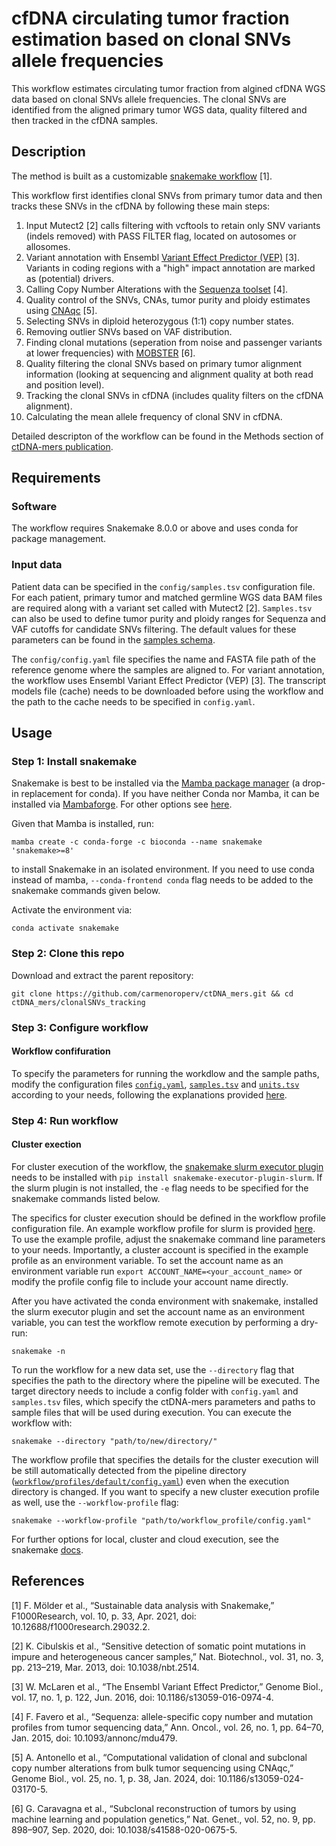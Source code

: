 # cfDNA circulating tumor fraction estimation based on clonal SNVs allele frequencies

This workflow estimates circulating tumor fraction from algined cfDNA WGS data based on clonal SNVs allele frequencies. The clonal SNVs are identified from the aligned primary tumor WGS data, quality filtered and then tracked in the cfDNA samples. 

## Description
The method is built as a customizable [snakemake workflow](https://f1000research.com/articles/10-33) [1]. 

This workflow first identifies clonal SNVs from primary tumor data and then tracks these SNVs in the cfDNA by following these main steps:
1) Input Mutect2 [2] calls filtering with vcftools to retain only SNV variants (indels removed) with PASS FILTER flag, located on autosomes or allosomes. 
2) Variant annotation with Ensembl [Variant Effect Predictor (VEP)](https://www.ensembl.org/info/docs/tools/vep/index.html) [3]. Variants in coding regions with a "high" impact annotation are marked as (potential) drivers. 
3) Calling Copy Number Alterations with the [Sequenza toolset](https://sequenzatools.bitbucket.io/#/home) [4].
4) Quality control of the SNVs, CNAs, tumor purity and ploidy estimates using [CNAqc](https://caravagnalab.github.io/CNAqc/) [5].
5) Selecting SNVs in diploid heterozygous (1:1) copy number states.
6) Removing outlier SNVs based on VAF distribution. 
7) Finding clonal mutations (seperation from noise and passenger variants at lower frequencies) with [MOBSTER](https://caravagnalab.github.io/mobster/) [6]. 
8) Quality filtering the clonal SNVs based on primary tumor alignment information (looking at sequencing and alignment quality at both read and position level).
9) Tracking the clonal SNVs in cfDNA (includes quality filters on the cfDNA alignment).
10) Calculating the mean allele frequency of clonal SNV in cfDNA.

Detailed descripton of the workflow can be found in the Methods section of [ctDNA-mers publication](https://www.biorxiv.org/).

## Requirements

### Software
The workflow requires Snakemake 8.0.0 or above and uses conda for package management. 

### Input data

Patient data can be specified in the ``config/samples.tsv`` configuration file. For each patient, primary tumor and matched germline WGS data BAM files are required along with a variant set called with Mutect2 [2]. 
``Samples.tsv`` can also be used to define tumor purity and ploidy ranges for Sequenza and VAF cutoffs for candidate SNVs filtering. The default values for these parameters can be found in the [samples schema](https://github.com/carmenoroperv/ctDNA_mers/tree/main/clonalSNVs_tracking/workflow/schemas/samples.schema.yaml). 

The ``config/config.yaml`` file specifies the name and FASTA file path of the reference genome where the samples are aligned to. 
For variant annotation, the workflow uses Ensembl Variant Effect Predictor (VEP) [3]. The transcript models file (cache) needs to be downloaded before using the workflow and the path to the cache needs to be specified in ``config.yaml``.

## Usage

### Step 1: Install snakemake

Snakemake is best to be installed via the [Mamba package manager](https://github.com/mamba-org/mamba) (a drop-in replacement for conda). If you have neither Conda nor Mamba, it can be installed via [Mambaforge](https://github.com/conda-forge/miniforge#mambaforge). For other options see [here](https://github.com/mamba-org/mamba).

Given that Mamba is installed, run:

```
mamba create -c conda-forge -c bioconda --name snakemake 'snakemake>=8'
```

to install Snakemake in an isolated environment. If you need to use conda instead of mamba, `--conda-frontend conda` flag needs to be added to the snakemake commands given below. 

Activate the environment via: 

```
conda activate snakemake
```

### Step 2: Clone this repo

Download and extract the parent repository: 

```
git clone https://github.com/carmenoroperv/ctDNA_mers.git && cd ctDNA_mers/clonalSNVs_tracking
```

### Step 3: Configure workflow 

#### Workflow confifuration
To specify the parameters for running the workdlow and the sample paths, modify the configuration files [`config.yaml`](https://github.com/carmenoroperv/ctDNA_mers/tree/main/clonalSNVs_tracking/config/config.yaml), [`samples.tsv`](https://github.com/carmenoroperv/ctDNA_mers/tree/main/clonalSNVs_tracking/config/samples.tsv) and [`units.tsv`](https://github.com/carmenoroperv/ctDNA_mers/tree/main/clonalSNVs_tracking/config/units.tsv) according to your needs, following the explanations provided [here](https://github.com/carmenoroperv/ctDNA_mers/tree/main/clonalSNVs_tracking/config).

### Step 4: Run workflow 

#### Cluster exection

For cluster execution of the workflow, the [snakemake slurm executor plugin](https://snakemake.github.io/snakemake-plugin-catalog/plugins/executor/slurm.html) needs to be installed with `pip install snakemake-executor-plugin-slurm`. If the slurm plugin is not installed, the `-e` flag needs to be specified for the snakemake commands listed below. 

The specifics for cluster execution should be defined in the workflow profile configuration file. An example workflow profile for slurm is provided [here](https://github.com/carmenoroperv/ctDNA_mers/tree/main/clonalSNVs_tracking/workflow/profiles/default/config.yaml). To use the example profile, adjust the snakemake command line parameters to your needs. Importantly, a cluster account is specified in the example profile as an environment variable. To set the account name as an environment variable run `export ACCOUNT_NAME=<your_account_name>` or modify the profile config file to include your account name directly.


After you have activated the conda environment with snakemake, installed the slurm executor plugin and set the account name as an environment variable, you can test the workflow remote execution by performing a dry-run:

```
snakemake -n
```

To run the workflow for a new data set, use the `--directory` flag that specifies the path to the directory where the pipeline will be executed. The target directory needs to include a config folder with `config.yaml` and `samples.tsv` files, which specify the ctDNA-mers parameters and paths to sample files that will be used during execution. You can execute the workflow with: 

```
snakemake --directory "path/to/new/directory/"
```

The workflow profile that specifies the details for the cluster execution will be still automatically detected from the pipeline directory ([`workflow/profiles/default/config.yaml`](https://github.com/carmenoroperv/ctDNA_mers/tree/main/clonalSNVs_tracking/workflow/profiles/default/config.yaml)) even when the execution directory is changed. If you want to specify a new cluster execution profile as well, use the `--workflow-profile` flag: 

```
snakemake --workflow-profile "path/to/workflow_profile/config.yaml"
```

For further options for local, cluster and cloud execution, see the snakemake [docs](https://snakemake.readthedocs.io/).


## References
[1] F. Mölder et al., “Sustainable data analysis with Snakemake,” F1000Research, vol. 10, p. 33, Apr. 2021, doi: 10.12688/f1000research.29032.2.

[2] K. Cibulskis et al., “Sensitive detection of somatic point mutations in impure and heterogeneous cancer samples,” Nat. Biotechnol., vol. 31, no. 3, pp. 213–219, Mar. 2013, doi: 10.1038/nbt.2514.

[3] W. McLaren et al., “The Ensembl Variant Effect Predictor,” Genome Biol., vol. 17, no. 1, p. 122, Jun. 2016, doi: 10.1186/s13059-016-0974-4.

[4] F. Favero et al., “Sequenza: allele-specific copy number and mutation profiles from tumor sequencing data,” Ann. Oncol., vol. 26, no. 1, pp. 64–70, Jan. 2015, doi: 10.1093/annonc/mdu479.

[5] A. Antonello et al., “Computational validation of clonal and subclonal copy number alterations from bulk tumor sequencing using CNAqc,” Genome Biol., vol. 25, no. 1, p. 38, Jan. 2024, doi: 10.1186/s13059-024-03170-5.

[6] G. Caravagna et al., “Subclonal reconstruction of tumors by using machine learning and population genetics,” Nat. Genet., vol. 52, no. 9, pp. 898–907, Sep. 2020, doi: 10.1038/s41588-020-0675-5.